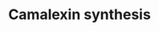 ---
annotations:
- id: PW:0000002
  parent: classic metabolic pathway
  type: Pathway Ontology
  value: classic metabolic pathway
- id: PW:0000147
  parent: classic metabolic pathway
  type: Pathway Ontology
  value: metabolic pathway of secondary metabolites
authors:
- Egonw
- MaintBot
- Ariutta
description: Biosynthesis of camalezin from tryptophan and alternative paths found
  under stress situations.
last-edited: 2016-08-23
organisms:
- Arabidopsis thaliana
redirect_from:
- /index.php/Pathway:WP2450
- /instance/WP2450
revision: null
schema-jsonld:
- '@context': https://schema.org/
  '@id': https://wikipathways.github.io/pathways/WP2450.html
  '@type': Dataset
  creator:
    '@type': Organization
    name: WikiPathways
  description: Biosynthesis of camalezin from tryptophan and alternative paths found
    under stress situations.
  keywords:
  - (29)
  - (31)
  - 6-GlcO-I3CO2H
  - 6-OH-I3CO2Glc
  - CYP71A13
  - CYP71B15
  - CYP79B2
  - CYP79B3
  - Camalexin
  - Cys(IAN)
  - DHCA
  - DHCA-Gln
  - DHCA-Glu
  - DHCS methyl ester
  - ESP
  - I3CHO
  - I3CO2Glc
  - I3CO2H
  - I3CO2Me
  - I3COAsp
  - IAN
  - IAOx
  - Metabolite
  - Myrosinases
  - PCS ?
  - Trp
  - peptidases
  - γGluCys(IAN)
  - γGluCys(IAN)Gly
  license: CC0
  name: Camalexin synthesis
seo: CreativeWork
title: Camalexin synthesis
wpid: WP2450
---